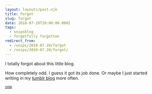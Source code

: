 ```yaml
---
layout: layouts/post.njk
title: Forgot
slug: forgot
date: 2010-07-28T20:00:00.000Z
tags:
  - snipsblog
  - forgetfully forgotten
redirect_from:
  - /snips/2010-07-28/forgot
  - /snips/2010-07-28/forgot/
---
```

I totally forgot about this little blog.

How completely odd.  I guess it got its job done.  Or maybe I just started writing in my  [tumblr blog](http://blog.izs.me/) more often.

<small>[snip](https://github.com/isaacs/snips)</small>
